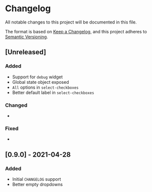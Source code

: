 # Changelog

All notable changes to this project will be documented in this file.

The format is based on [Keep a Changelog](https://keepachangelog.com/en/1.0.0/),
and this project adheres to [Semantic Versioning](https://semver.org/spec/v2.0.0.html).

## [Unreleased]

### Added

* Support for `debug` widget
* Global state object exposed
* `All` options in `select-checkboxes`
* Better default label in `select-checkboxes`

### Changed

*

### Fixed

*

## [0.9.0] - 2021-04-28

### Added

* Initial `CHANGELOG` support
* Better empty dropdowns
